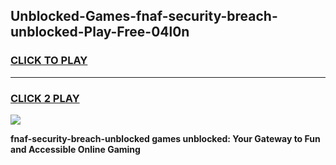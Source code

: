 
## Unblocked-Games-fnaf-security-breach-unblocked-Play-Free-04l0n
<h3>
<a href="https://premium76.site?title=fnaf-security-breach-unblocked&ref=18A1">CLICK TO PLAY</a></h3>
<hr>

<h3>
<a href="https://premium76.site?title=fnaf-security-breach-unblocked&ref=18A1">CLICK 2 PLAY</a>
  
</h3>

<a href="https://premium76.site?title=fnaf-security-breach-unblocked&ref=18A1"><img src="https://clearcache.store/games.png"></a>


**fnaf-security-breach-unblocked games unblocked: Your Gateway to Fun and Accessible Online Gaming**
